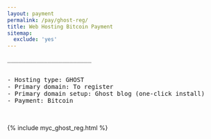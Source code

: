 ```yaml
---
layout: payment
permalink: /pay/ghost-reg/
title: Web Hosting Bitcoin Payment
sitemap:
  exclude: 'yes'
---
```



<pre style="text-align:left">
_______________________


- Hosting type: GHOST
- Primary domain: To register
- Primary domain setup: Ghost blog (one-click install)
- Payment: Bitcoin

_______________________
</pre>

{% include myc_ghost_reg.html %}
